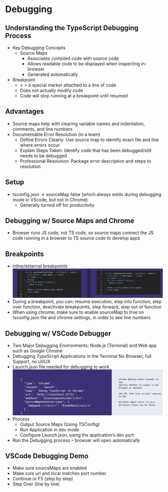 # Debugging
## Understanding the TypeScript Debugging Process
- Key Debugging Concepts
	- Source Maps
		- Associates compiled code with source code
		- Allows readable code to be displayed when inspecting in-browser
		- Generated automatically
- Breakpoint
	- < > a special marker attached to a line of code
	- Does not actually modify code
	- Code will stop running at a breakpoint until resumed

## Advantages
- Source maps help with clearing variable names and indentation, comments, and line numbers
- Documentable Error Resolution (in a team)
	- Define Errors Clearly: Use source map to identify exact file and line where errors occur
	- Explain Steps Taken: Identify code that has been debugged/still needs to be debugged
	- Professional Resolution: Package error description and steps to resolution

## Setup
- tsconfig.json → sourceMap false (which always emits during debugging mode in VScode, but not in Chrome)
	- Generally turned off for productivity

## Debugging w/ Source Maps and Chrome
- Browser runs JS code, not TS code, so source maps connect the JS code running in a browser to TS source code to develop apps

## Breakpoints
- inline/external breakpoints
	![breakpoints](images/breakpoints.png)
- During a breakpoint, you can: resume execution, step into function, step over function, deactivate breakpoints, step forward, step out of function
- When using chrome, make sure to enable sourceMap to true on tsconfig.json file and chrome settings, in order to see line numbers

## Debugging w/ VSCode Debugger
- Two Major Debugging Environments: Node.js (Terminal) and Web app such as Google Chrome
- Debugging TypeScript Applications in the Terminal  No Browser, full Support, no UI/UX
- Launch.json file needed for debugging to work
![launchJsonSettings](images/launchJsonSettings.png)
- Process
	- Output Source Maps (Using TSConfig)
	- Run Application in dev mode
	- Configure Launch.json, using the application’s dev port
- Run the Debugging process – browser will open automatically

## VSCode Debugging Demo
- Make sure sourceMaps are enabled
- Make sure url and local matches port number
- Continue or F5 (step by step)
- Step Over (line by line)
